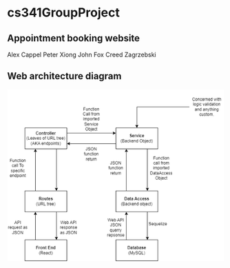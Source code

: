 # cs341GroupProject 
## Appointment booking website

Alex Cappel
Peter Xiong
John Fox
Creed Zagrzebski
## Web architecture diagram
![](./projectManagement/diagrams/architecture.drawio.png)
